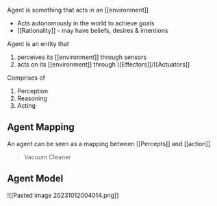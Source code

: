 Agent is something that acts in an [[environment]]
- Acts autonomously in the world to achieve goals
- [[Rationality]] - may have beliefs, desires & intentions

Agent is an entity that 
1. perceives its [[environment]] through sensors
2. acts on its [[environment]] through [[Effectors]]/[[Actuators]]

Comprises of
1. Perception
2. Reasoning
3. Acting

## Agent Mapping
An agent can be seen as a mapping between [[Percepts]] and [[action]]
> Vacuum Cleaner


## Agent Model
![[Pasted image 20231012004014.png]]
